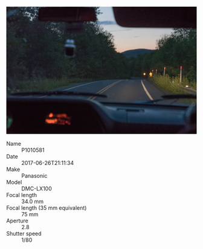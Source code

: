 [![P1010581](/photos/hd/P1010581.jpg)](/photos/full/P1010581.jpg?raw=true)

<dl>
  <dt>Name</dt>
  <dd>P1010581</dd>
  <dt>Date</dt>
  <dd>2017-06-26T21:11:34</dd>
  <dt>Make</dt>
  <dd>Panasonic</dd>
  <dt>Model</dt>
  <dd>DMC-LX100</dd>
  <dt>Focal length</dt>
  <dd>34.0 mm</dd>
  <dt>Focal length (35 mm equivalent)</dt>
  <dd>75 mm</dd>
  <dt>Aperture</dt>
  <dd>2.8</dd>
  <dt>Shutter speed</dt>
  <dd>1/80</dd>
</dl>
